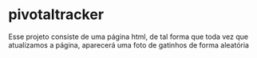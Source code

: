 # pivotaltracker

Esse projeto consiste de uma página html,
de tal forma que toda vez que atualizamos a página,
aparecerá uma foto de gatinhos de forma aleatória